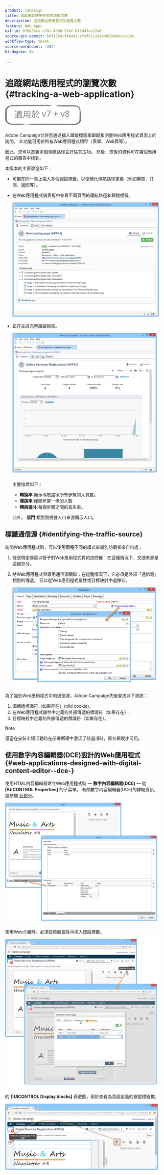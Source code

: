 ```yaml
---
product: campaign
title: 追蹤網站應用程式的瀏覽次數
description: 追蹤網站應用程式的瀏覽次數
feature: Web Apps
exl-id: 07bd36ce-c701-4998-974f-81fd4fac22a0
source-git-commit: b6f1556cf49492cefaf61c29a058584b0ccee16a
workflow-type: tm+mt
source-wordcount: '401'
ht-degree: 4%

---
```


# 追蹤網站應用程式的瀏覽次數{#tracking-a-web-application}

![](../../assets/common.svg)

Adobe Campaign允許您通過插入跟蹤標籤來跟蹤和測量Web應用程式頁面上的訪問。 此功能可用於所有Web應用程式類型（表單、Web頁等）。

因此，您可以定義多個導航路徑並評估其成功。 然後，恢復的資料可在每個應用程式的報告中找到。

本版本的主要改進如下：

* 可能在同一頁上插入多個跟蹤標籤，以便簡化導航路徑定義（例如購買、訂閱、返回等）。
* 在Web應用程式儀表板中查看不同頁面的導航路徑和跟蹤標籤。

   ![](assets/trackers_1.png)

* 正在生成完整跟蹤報告。

   ![](assets/trackers_5.png)

   主要指標如下：

   * **轉換率**:顯示導航路徑所有步驟的人員數。
   * **彈跳率**:僅顯示第一步的人數
   * **轉換漏斗**:每個步驟之間的丟失率。

   此外， **部門** 類型圖根據人口來源顯示人口。

## 標識通信源 {#identifying-the-traffic-source}

訪問Web應用程式時，可以使用兩種不同的模式來識別訪問者來自何處：

1. 發送特定傳遞以授予對Web應用程式頁的訪問權：在這種情況下，交通來源是這個交付，
1. 將Web應用程式與專用通信源關聯：在這種情況下，它必須是外部「通信源」類型的傳遞。 可以從Web應用程式屬性或目標映射中選擇它。

   ![](assets/trackers_6.png)

為了識別Web應用程式中的通信源，Adobe Campaign先後查找以下資訊：

1. 源傳遞標識符（如果存在）(nlId cookie),
1. 在Web應用程式屬性中定義的外部傳遞的標識符（如果存在）,
1. 目標映射中定義的外部傳遞的標識符（如果存在）。

>[!NOTE]
>
>僅當在安裝市場活動時在部署嚮導中激活了該選項時，匿名跟蹤才可用。

## 使用數字內容編輯器(DCE)設計的Web應用程式 {#web-applications-designed-with-digital-content-editor--dce-}

使用HTML內容編輯器建立Web應用程式時 —  **數字內容編輯器(DCE)**  — 從 **[!UICONTROL Properties]** 的子菜單。 有關數字內容編輯器(DCE)的詳細資訊，請參閱 [此部分](about-campaign-html-editor.md)。

![](assets/trackers_2.png)

使用Web介面時，必須從頁面屬性中插入跟蹤標籤。

![](assets/trackers_3.png)

的 **[!UICONTROL Display blocks]** 表徵圖，用於查看為頁面定義的跟蹤標籤數。

![](assets/trackers_4.png)
